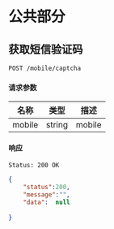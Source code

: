 # 公共部分

## 获取短信验证码
```
POST /mobile/captcha
```
#### 请求参数

| 名称 | 类型 | 描述 |
|:----:|:----:|----|
| mobile | string | mobile |

#### 响应

```
Status: 200 OK
```
```json
{
    "status":200,
    "message":"",
    "data":  null
    
}
```
 
 